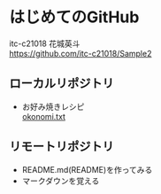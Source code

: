 # はじめてのGitHub

itc-c21018 花城英斗  
https://github.com/itc-c21018/Sample2

## ローカルリポジトリ
* お好み焼きレシピ  
[okonomi.txt](okonomi.txt)

## リモートリポジトリ
* README.md(README)を作ってみる  
* マークダウンを覚える